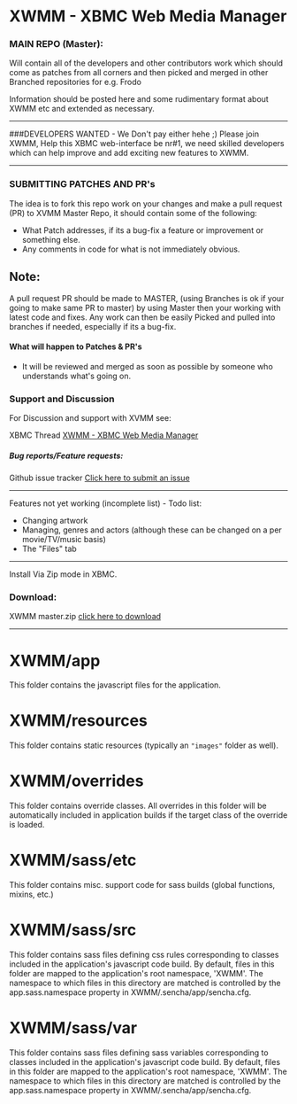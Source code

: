 XWMM - XBMC Web Media Manager
====

### MAIN REPO (Master):
Will contain all of the developers and other contributors work which should come as patches from all corners and then picked and merged in other
Branched repositories for e.g. Frodo

Information should be posted here and some rudimentary format about XWMM etc and extended as necessary.
- - -
###DEVELOPERS WANTED - We Don't pay either hehe ;)
Please join XWMM, Help this XBMC web-interface be nr#1, we need skilled developers which can help improve and add exciting new features to XWMM.
- - -

### SUBMITTING PATCHES AND PR's
The idea is to fork this repo work on your changes and make a pull request (PR) to XVMM Master Repo, it should contain some of the following:

* What Patch addresses, if its a bug-fix a feature or improvement or something else.
* Any comments in code for what is not immediately obvious.

## Note:
A pull request PR should be made to MASTER, (using Branches is ok if your going to make same PR to master) by using Master then your working with latest code and fixes.
Any work can then be easily Picked and pulled into branches if needed, especially if its a bug-fix.
#### What will happen to Patches & PR's

* It will be reviewed and merged as soon as possible by someone who understands what's going on.

### Support and Discussion
For Discussion and support with XVMM see:

XBMC Thread [XWMM - XBMC Web Media Manager](http://forum.xbmc.org/showthread.php?tid=60643 "Title")

##### Bug reports/Feature requests:
Github issue tracker [Click here to submit an issue](https://github.com/slash2009/XWMM/issues "Title")

- - -
Features not yet working (incomplete list) - Todo list:

* Changing artwork
* Managing, genres and actors (although these can be changed on a per movie/TV/music basis)
* The "Files" tab

- - -
Install Via Zip mode in XBMC.

### Download:
XWMM master.zip [click here to download](https://github.com/slash2009/XWMM/archive/master.zip "Title")
- - -

# XWMM/app

This folder contains the javascript files for the application.

# XWMM/resources

This folder contains static resources (typically an `"images"` folder as well).

# XWMM/overrides

This folder contains override classes. All overrides in this folder will be 
automatically included in application builds if the target class of the override
is loaded.

# XWMM/sass/etc

This folder contains misc. support code for sass builds (global functions, 
mixins, etc.)

# XWMM/sass/src

This folder contains sass files defining css rules corresponding to classes
included in the application's javascript code build.  By default, files in this 
folder are mapped to the application's root namespace, 'XWMM'. The
namespace to which files in this directory are matched is controlled by the
app.sass.namespace property in XWMM/.sencha/app/sencha.cfg. 

# XWMM/sass/var

This folder contains sass files defining sass variables corresponding to classes
included in the application's javascript code build.  By default, files in this 
folder are mapped to the application's root namespace, 'XWMM'. The
namespace to which files in this directory are matched is controlled by the
app.sass.namespace property in XWMM/.sencha/app/sencha.cfg. 
